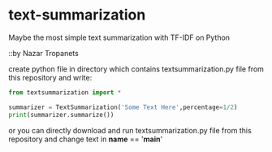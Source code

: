 # text-summarization
Maybe the most simple text summarization with TF-IDF on Python

::by Nazar Tropanets

create python file in directory which contains textsummarization.py file from this repository and write:
``` python
from textsummarization import *

summarizer = TextSummarization('Some Text Here',percentage=1/2)
print(summarizer.summarize())
```
or you can directly download and run textsummarization.py file from this repository and change text in __name__ == '__main__'
